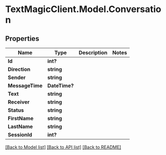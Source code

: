 # TextMagicClient.Model.Conversation
## Properties

Name | Type | Description | Notes
------------ | ------------- | ------------- | -------------
**Id** | **int?** |  | 
**Direction** | **string** |  | 
**Sender** | **string** |  | 
**MessageTime** | **DateTime?** |  | 
**Text** | **string** |  | 
**Receiver** | **string** |  | 
**Status** | **string** |  | 
**FirstName** | **string** |  | 
**LastName** | **string** |  | 
**SessionId** | **int?** |  | 

[[Back to Model list]](../README.md#documentation-for-models) [[Back to API list]](../README.md#documentation-for-api-endpoints) [[Back to README]](../README.md)

